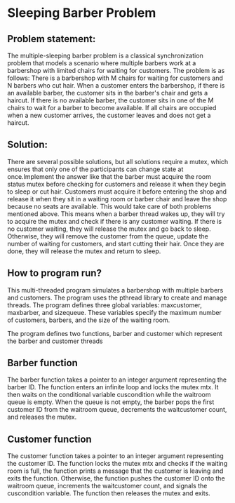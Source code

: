 # Sleeping Barber Problem

## Problem statement:

The multiple-sleeping barber problem is a classical synchronization problem that 
models a scenario where multiple barbers work at a barbershop with limited chairs 
for waiting for customers. The problem is as follows:
There is a barbershop with M chairs for waiting for customers and N barbers who cut 
hair. When a customer enters the barbershop, if there is an available barber, the 
customer sits in the barber's chair and gets a haircut. If there is no available barber, the 
customer sits in one of the M chairs to wait for a barber to become available. If all 
chairs are occupied when a new customer arrives, the customer leaves and does not 
get a haircut.

## Solution:

There are several possible solutions, but all solutions require a mutex, which ensures 
that only one of the participants can change state at once.Implement the answer like 
that the barber must acquire the room status mutex before checking for customers and 
release it when they begin to sleep or cut hair. Customers must acquire it before 
entering the shop and release it when they sit in a waiting room or barber chair and 
leave the shop because no seats are available. This would take care of both problems
mentioned above.
This means when a barber thread wakes up, they will try to acquire the mutex and 
check if there is any customer waiting. If there is no customer waiting, they will release 
the mutex and go back to sleep. Otherwise, they will remove the customer from the 
queue, update the number of waiting for customers, and start cutting their hair. Once 
they are done, they will release the mutex and return to sleep.


## How to program run?

This multi-threaded program simulates a barbershop with multiple barbers and 
customers. The program uses the pthread library to create and manage threads.
The program defines three global variables: maxcustomer, maxbarber, and sizequeue. 
These variables specify the maximum number of customers, barbers, and the size of 
the waiting room.

The program defines two functions, barber and customer which represent the barber 
and customer threads 

## Barber function

The barber function takes a pointer to an integer argument representing the barber ID. 
The function enters an infinite loop and locks the mutex mtx. It then waits on the 
conditional variable cuscondition while the waitroom queue is empty. When the queue 
is not empty, the barber pops the first customer ID from the waitroom queue, 
decrements the waitcustomer count, and releases the mutex.

## Customer function

The customer function takes a pointer to an integer argument representing the 
customer ID. The function locks the mutex mtx and checks if the waiting room is full, 
the function prints a message that the customer is leaving and exits the function. 
Otherwise, the function pushes the customer ID onto the waitroom queue, increments 
the waitcustomer count, and signals the cuscondition variable. The function then 
releases the mutex and exits.
 
